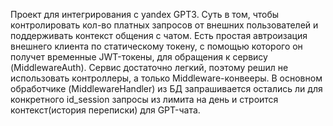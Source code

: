 Проект для интегрирования с yandex GPT3. 
Суть в том, чтобы контролировать кол-во платных запросов от внешних пользователей и поддерживать контекст общения с чатом.
Есть простая автроизация внешнего клиента по статическому токену, с помощью которого он получет временные JWT-токены, для обращения к сервису (MiddlewareAuth).
Сервис достаточно легкий, поэтому решил не использовать контроллеры, а только Middleware-конвееры.
В основном обработчике (MiddlewareHandler) из БД запрашивается остались ли для конкретного id_session запросы из лимита на день и строится контекст(история переписки) для GPT-чата.
